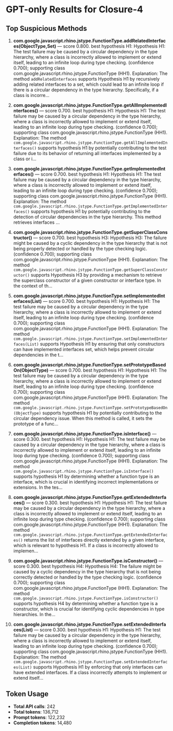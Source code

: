 # GPT-only Results for Closure-4

## Top Suspicious Methods

1. **com.google.javascript.rhino.jstype.FunctionType.addRelatedInterfaces(ObjectType,Set)** — score 0.800. best hypothesis H1: Hypothesis H1: The test failure may be caused by a circular dependency in the type hierarchy, where a class is incorrectly allowed to implement or extend itself, leading to an infinite loop during type checking. (confidence 0.700); supporting class com.google.javascript.rhino.jstype.FunctionType (HH1).
    Explanation: The method `addRelatedInterfaces` supports Hypothesis H1 by recursively adding related interfaces to a set, which could lead to an infinite loop if there is a circular dependency in the type hierarchy. Specifically, if a class is incorre...

2. **com.google.javascript.rhino.jstype.FunctionType.getAllImplementedInterfaces()** — score 0.700. best hypothesis H1: Hypothesis H1: The test failure may be caused by a circular dependency in the type hierarchy, where a class is incorrectly allowed to implement or extend itself, leading to an infinite loop during type checking. (confidence 0.700); supporting class com.google.javascript.rhino.jstype.FunctionType (HH1).
    Explanation: The method `com.google.javascript.rhino.jstype.FunctionType.getAllImplementedInterfaces()` supports hypothesis H1 by potentially contributing to the test failure due to its behavior of returning all interfaces implemented by a class or i...

3. **com.google.javascript.rhino.jstype.FunctionType.getImplementedInterfaces()** — score 0.700. best hypothesis H1: Hypothesis H1: The test failure may be caused by a circular dependency in the type hierarchy, where a class is incorrectly allowed to implement or extend itself, leading to an infinite loop during type checking. (confidence 0.700); supporting class com.google.javascript.rhino.jstype.FunctionType (HH1).
    Explanation: The method `com.google.javascript.rhino.jstype.FunctionType.getImplementedInterfaces()` supports hypothesis H1 by potentially contributing to the detection of circular dependencies in the type hierarchy. This method retrieves interfaces ...

4. **com.google.javascript.rhino.jstype.FunctionType.getSuperClassConstructor()** — score 0.700. best hypothesis H3: Hypothesis H3: The failure might be caused by a cyclic dependency in the type hierarchy that is not being properly detected or handled by the type checking logic. (confidence 0.700); supporting class com.google.javascript.rhino.jstype.FunctionType (HH1).
    Explanation: The method `com.google.javascript.rhino.jstype.FunctionType.getSuperClassConstructor()` supports Hypothesis H3 by providing a mechanism to retrieve the superclass constructor of a given constructor or interface type. In the context of th...

5. **com.google.javascript.rhino.jstype.FunctionType.setImplementedInterfaces(List)** — score 0.700. best hypothesis H1: Hypothesis H1: The test failure may be caused by a circular dependency in the type hierarchy, where a class is incorrectly allowed to implement or extend itself, leading to an infinite loop during type checking. (confidence 0.700); supporting class com.google.javascript.rhino.jstype.FunctionType (HH1).
    Explanation: The method `com.google.javascript.rhino.jstype.FunctionType.setImplementedInterfaces(List)` supports Hypothesis H1 by ensuring that only constructors can have implemented interfaces set, which helps prevent circular dependencies in the t...

6. **com.google.javascript.rhino.jstype.FunctionType.setPrototypeBasedOn(ObjectType)** — score 0.700. best hypothesis H1: Hypothesis H1: The test failure may be caused by a circular dependency in the type hierarchy, where a class is incorrectly allowed to implement or extend itself, leading to an infinite loop during type checking. (confidence 0.700); supporting class com.google.javascript.rhino.jstype.FunctionType (HH1).
    Explanation: The method `com.google.javascript.rhino.jstype.FunctionType.setPrototypeBasedOn(ObjectType)` supports hypothesis H1 by potentially contributing to the circular dependency issue. When this method is called, it sets the prototype of a func...

7. **com.google.javascript.rhino.jstype.FunctionType.isInterface()** — score 0.300. best hypothesis H1: Hypothesis H1: The test failure may be caused by a circular dependency in the type hierarchy, where a class is incorrectly allowed to implement or extend itself, leading to an infinite loop during type checking. (confidence 0.700); supporting class com.google.javascript.rhino.jstype.FunctionType (HH1).
    Explanation: The method `com.google.javascript.rhino.jstype.FunctionType.isInterface()` supports hypothesis H1 by determining whether a function type is an interface, which is crucial in identifying incorrect implementations or extensions. In the tes...

8. **com.google.javascript.rhino.jstype.FunctionType.getExtendedInterfaces()** — score 0.300. best hypothesis H1: Hypothesis H1: The test failure may be caused by a circular dependency in the type hierarchy, where a class is incorrectly allowed to implement or extend itself, leading to an infinite loop during type checking. (confidence 0.700); supporting class com.google.javascript.rhino.jstype.FunctionType (HH1).
    Explanation: The method `com.google.javascript.rhino.jstype.FunctionType.getExtendedInterfaces()` returns the list of interfaces directly extended by a given interface, which is relevant to hypothesis H1. If a class is incorrectly allowed to implemen...

9. **com.google.javascript.rhino.jstype.FunctionType.isConstructor()** — score 0.300. best hypothesis H4: Hypothesis H4: The failure might be caused by a cyclic dependency in the type hierarchy that is not being correctly detected or handled by the type checking logic. (confidence 0.700); supporting class com.google.javascript.rhino.jstype.FunctionType (HH1).
    Explanation: The method `com.google.javascript.rhino.jstype.FunctionType.isConstructor()` supports hypothesis H4 by determining whether a function type is a constructor, which is crucial for identifying cyclic dependencies in type hierarchies. In the...

10. **com.google.javascript.rhino.jstype.FunctionType.setExtendedInterfaces(List)** — score 0.300. best hypothesis H1: Hypothesis H1: The test failure may be caused by a circular dependency in the type hierarchy, where a class is incorrectly allowed to implement or extend itself, leading to an infinite loop during type checking. (confidence 0.700); supporting class com.google.javascript.rhino.jstype.FunctionType (HH1).
    Explanation: The method `com.google.javascript.rhino.jstype.FunctionType.setExtendedInterfaces(List)` supports Hypothesis H1 by enforcing that only interfaces can have extended interfaces. If a class incorrectly attempts to implement or extend itself...


## Token Usage

- **Total API calls**: 242
- **Total tokens**: 136,712
- **Prompt tokens**: 122,232
- **Completion tokens**: 14,480
